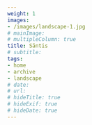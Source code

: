 ```yaml
---
weight: 1
images:
- /images/landscape-1.jpg
# mainImage: 
# multipleColumn: true
title: Säntis
# subtitle: 
tags:
- home
- archive
- landscape
# date: 
# url: 
# hideTitle: true
# hideExif: true
# hideDate: true
---
```

